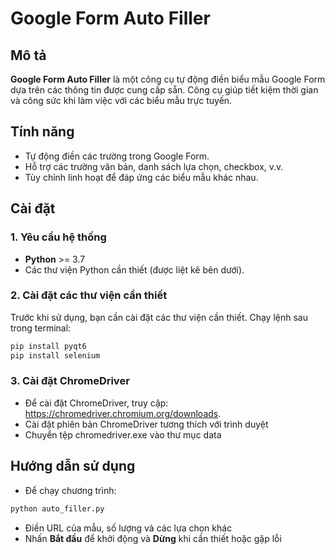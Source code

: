 # Google Form Auto Filler

## Mô tả
**Google Form Auto Filler** là một công cụ tự động điền biểu mẫu Google Form dựa trên các thông tin được cung cấp sẵn. Công cụ giúp tiết kiệm thời gian và công sức khi làm việc với các biểu mẫu trực tuyến.

## Tính năng
- Tự động điền các trường trong Google Form.
- Hỗ trợ các trường văn bản, danh sách lựa chọn, checkbox, v.v.
- Tùy chỉnh linh hoạt để đáp ứng các biểu mẫu khác nhau.

## Cài đặt

### 1. Yêu cầu hệ thống
- **Python** >= 3.7
- Các thư viện Python cần thiết (được liệt kê bên dưới).

### 2. Cài đặt các thư viện cần thiết
Trước khi sử dụng, bạn cần cài đặt các thư viện cần thiết. Chạy lệnh sau trong terminal:

```bash
pip install pyqt6
pip install selenium
```

### 3. Cài đặt ChromeDriver
- Để cài đặt ChromeDriver, truy cập: https://chromedriver.chromium.org/downloads.
- Cài đặt phiên bản ChromeDriver tương thích với trình duyệt
- Chuyển tệp chromedriver.exe vào thư mục data

## Hướng dẫn sử dụng

- Để chạy chương trình:
```bash
python auto_filler.py
```

- Điền URL của mẫu, số lượng và các lựa chọn khác
- Nhấn **Bắt đầu** để khởi động và **Dừng** khi cần thiết hoặc gặp lỗi
